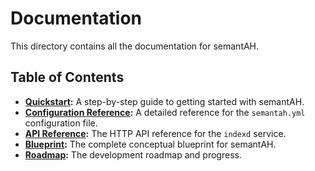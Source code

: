 # Documentation

This directory contains all the documentation for semantAH.

## Table of Contents

-   **[Quickstart](quickstart.md):** A step-by-step guide to getting started with semantAH.
-   **[Configuration Reference](config-reference.md):** A detailed reference for the `semantah.yml` configuration file.
-   **[API Reference](indexd-api.md):** The HTTP API reference for the `indexd` service.
-   **[Blueprint](blueprint.md):** The complete conceptual blueprint for semantAH.
-   **[Roadmap](roadmap.md):** The development roadmap and progress.
